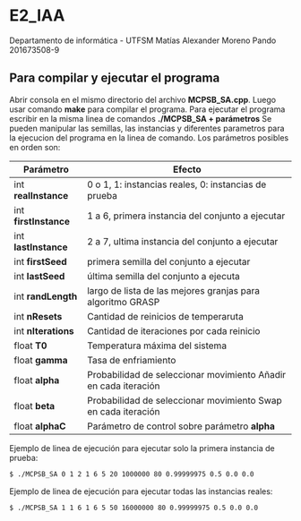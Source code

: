 # E2_IAA
Departamento de informática - UTFSM
Matías Alexander Moreno Pando
201673508-9

## Para compilar y ejecutar el programa
Abrir consola en el mismo directorio del archivo **MCPSB_SA.cpp**. Luego usar comando **make** para compilar el programa.
Para ejecutar el programa escribir en la misma linea de comandos **./MCPSB_SA  + parámetros**
Se pueden manipular las semillas, las instancias y diferentes parametros para la ejecucion del programa en la linea de comando. Los parámetros posibles en orden son:

| Parámetro | Efecto |
| ------ | ------ |
| int **realInstance** | 0 o 1, 1: instancias reales, 0: instancias de prueba |
| int **firstInstance** | 1 a 6, primera instancia del conjunto a ejecutar |
| int **lastInstance** | 2 a 7, ultima instancia del conjunto a ejecutar |
| int **firstSeed** | primera semilla del conjunto a ejecutar |
| int **lastSeed** | última semilla del conjunto a ejecuta |
| int **randLength** | largo de lista de las mejores granjas para algoritmo GRASP |
| int **nResets** | Cantidad de reinicios de temperaruta |
| int **nIterations** | Cantidad de iteraciones por cada reinicio |
| float **T0** | Temperatura máxima del sistema |
| float **gamma** | Tasa de enfriamiento |
| float **alpha** | Probabilidad de seleccionar movimiento Añadir en cada iteración |
| float **beta** | Probabilidad de seleccionar movimiento Swap en cada iteración |
| float **alphaC** | Parámetro de control sobre parámetro **alpha** |

Ejemplo de linea de ejecución para ejecutar solo la primera instancia de prueba:
```sh
$ ./MCPSB_SA 0 1 2 1 6 5 20 1000000 80 0.99999975 0.5 0.0 0.0
```

Ejemplo de linea de ejecución para ejecutar todas las instancias reales:
```sh
$ ./MCPSB_SA 1 1 6 1 6 5 50 16000000 80 0.99999975 0.5 0.0 0.0
```
